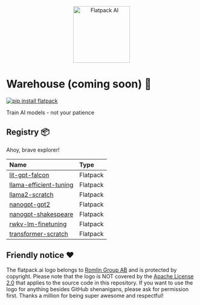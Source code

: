 <div align="center">
  <img src="https://raw.githubusercontent.com/romlingroup/flatpack-ai/main/client/static/images/flatpack_ai_logo.svg" width="150" height="150" alt="Flatpack AI">
</div>

# Warehouse (coming soon) 👀
[![pip install flatpack](https://img.shields.io/badge/pip%20install-flatpack-5865f2)](https://pypi.org/project/flatpack/)

Train AI models - not your patience

## Registry 📦

Ahoy, brave explorer!

| Name                                                                                                            | Type     |
|:----------------------------------------------------------------------------------------------------------------|:---------|
| [lit-gpt-falcon](https://github.com/romlingroup/flatpack-ai/tree/main/warehouse/lit-gpt-falcon)                 | Flatpack |
| [llama-efficient-tuning](https://github.com/romlingroup/flatpack-ai/tree/main/warehouse/llama-efficient-tuning) | Flatpack |
| [llama2-scratch](https://github.com/romlingroup/flatpack-ai/tree/main/warehouse/llama2-scratch)                 | Flatpack |
| [nanogpt-gpt2](https://github.com/romlingroup/flatpack-ai/tree/main/warehouse/nanogpt-gpt2)                     | Flatpack |
| [nanogpt-shakespeare](https://github.com/romlingroup/flatpack-ai/tree/main/warehouse/nanogpt-shakespeare)       | Flatpack |
| [rwkv-lm-finetuning](https://github.com/romlingroup/flatpack-ai/tree/main/warehouse/rwkv-lm-finetuning)         | Flatpack |
| [transformer-scratch](https://github.com/romlingroup/flatpack-ai/tree/main/warehouse/transformer-scratch)       | Flatpack |

## Friendly notice ❤️

The flatpack.ai logo belongs to [Romlin Group AB](https://romlin.com) and is protected by copyright. Please note that
the logo is NOT covered by the [Apache License 2.0](https://www.apache.org/licenses/LICENSE-2.0) that applies to the
source code in this repository. If you want to use the logo for anything besides GitHub shenanigans, please ask for
permission first. Thanks a million for being super awesome and respectful!